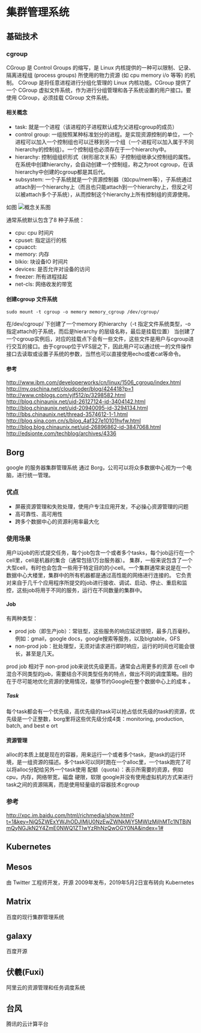 # 集群管理系统

## 基础技术
### cgroup
CGroup 是 Control Groups 的缩写，是 Linux 内核提供的一种可以限制、记录、隔离进程组 (process groups) 所使用的物力资源 (如 cpu memory i/o 等等) 的机制。
CGroup 是将任意进程进行分组化管理的 Linux 内核功能。CGroup 提供了一个 CGroup 虚拟文件系统，作为进行分组管理和各子系统设置的用户接口。要使用 CGroup，必须挂载 CGroup 文件系统。

#### 相关概念
+ task: 就是一个进程（该进程的子进程默认成为父进程cgroup的成员）
+ control group: 一组按照某种标准划分的进程。是实现资源控制的单位，一个进程可以加入一个控制组也可以迁移到另一个组（一个进程可以加入属于不同hierarchy的控制组）。一个控制组也必须存在于一个hierarchy中。
+ hierarchy: 控制组组织形式（树形层次关系）子控制组继承父控制组的属性。在系统中创建hierarchy，会自动创建一个控制组，称之为root cgroup，在该hierarchy中创建的cgroup都是其后代。
+ subsystem: 一个子系统就是一个资源控制器（如cpu/mem等），子系统通过attach到一个hierarchy上（而且也只能attach到一个hierarchy上，但反之可以被attach多个子系统），从而控制这个hierarchy上所有控制组的资源使用。

如图
![概念关系图](http://www.ibm.com/developerworks/cn/linux/1506_cgroup/img001.png)

通常系统默认包含了8 种子系统：
+ cpu: cpu 时间片
+ cpuset: 指定运行的核
+ cpuacct: 
+ memory: 内存
+ blkio: 块设备IO 时间片
+ devices: 是否允许对设备的访问
+ freezer: 所有进程挂起
+ net-cls: 网络收发的带宽

#### 创建cgroup 文件系统
```
sudo mount -t cgroup -o memory memory_cgroup /dev/cgroup/
```
在/dev/cgroup/ 下创建了一个memory 的hierarchy（-t 指定文件系统类型，-o 指定attach的子系统，而后是hierarchy 的层级名称，最后是挂载位置）
当创建了一个cgroup实例后，对应的挂载点下会有一些文件，这些文件是用户与cgroup进行交互的接口。由于cgroup位于VFS层之下，因此用户可以通过统一的文件操作接口去读取或设置子系统的参数，当然也可以直接使用echo或者cat等命令。

#### 参考
<http://www.ibm.com/developerworks/cn/linux/1506_cgroup/index.html>
<http://my.oschina.net/cloudcoder/blog/424418?p=1>
<http://www.cnblogs.com/yjf512/p/3298582.html>
<http://blog.chinaunix.net/uid-26127124-id-3404142.html>
<http://blog.chinaunix.net/uid-20940095-id-3294134.html>
<http://bbs.chinaunix.net/thread-3574612-1-1.html>
<http://blog.sina.com.cn/s/blog_4af327e10101hvfw.html>
<http://blog.blog.chinaunix.net/uid-26896862-id-3847068.html>
<http://edsionte.com/techblog/archives/4336>


## Borg
google 的服务器集群管理系统
通过 Borg，公司可以将众多数据中心视为一个电脑，进行统一管理。

### 优点
+ 屏蔽资源管理和失败处理，使用户专注应用开发，不必操心资源管理的问题
+ 高可靠性、高可用性
+ 跨多个数据中心的资源利用率最大化

### 使用场景
用户以job的形式提交任务，每个job包含一个或者多个tasks，每个job运行在一个cell里，cell是机器的集合（通常包括1万台服务器）。
集群，一般来说包含了一个大型cell，有时也会包含一些用于特定目的的小cell。一个集群通常来说是在一个数据中心大楼里，集群中的所有机器都是通过高性能的网络进行连接的。
它负责对来自于几千个应用程序所提交的job进行接收、调试、启动、停止、重启和监控，这些job将用于不同的服务，运行在不同数量的集群中。

#### Job
有两种类型：
+ prod job（即生产job）：常驻型，这些服务的响应延迟很短，最多几百毫秒。例如：gmail，google docs，google搜索等服务，以及bigtable，GFS
+ non-prod job：批处理型，无须对请求进行即时响应，运行的时间也可能会很长，甚至是几天。

prod job 相对于 non-prod job来说优先级更高，通常会占用更多的资源
在cell 中混合不同类型的job，需要结合不同类型任务的特点，做出不同的调度策略。目的在于尽可能地优化资源的使用情况，能够节约Google在整个数据中心上的成本 。

##### Task
每个task都会有一个优先级，高优先级的task可以抢占低优先级的task的资源，优先级是一个正整数，borg里将这些优先级分成4类：monitoring, production, batch, and best e ort

#### 资源管理
alloc的本质上就是现在的容器，用来运行一个或者多个task，是task的运行环境，是一组资源的描述。多个task可以同时跑在一个alloc里，一个task跑完了可以将alloc分配给另外一个task使用
配额（quota）：表示所需要的资源，例如cpu，内存，网络带宽，磁盘
硬限，软限
google并没有使用虚拟机的方式来进行task之间的资源隔离，而是使用轻量级的容器技术cgroup

### 参考
<http://xpc.im.baidu.com/html/richmedia/show.html?t=1&key=NjQ5ZWExYWJhODJlMjU0NzEwZWNkMjY5MWIzMjlhMTc1NTBjNmQyNGJkN2Y4ZmE0NWQ1ZTIwYzRhNzQwOGY0NA&index=1#>

## Kubernetes


## Mesos
由 Twitter 工程师开发，开源
2009年发布，2019年5月2日宣布转向 Kubernetes

## Matrix
百度的现行集群管理系统

## galaxy
百度开源

## 伏羲(Fuxi)
阿里云的资源管理和任务调度系统

## 台风
腾讯的云计算平台


